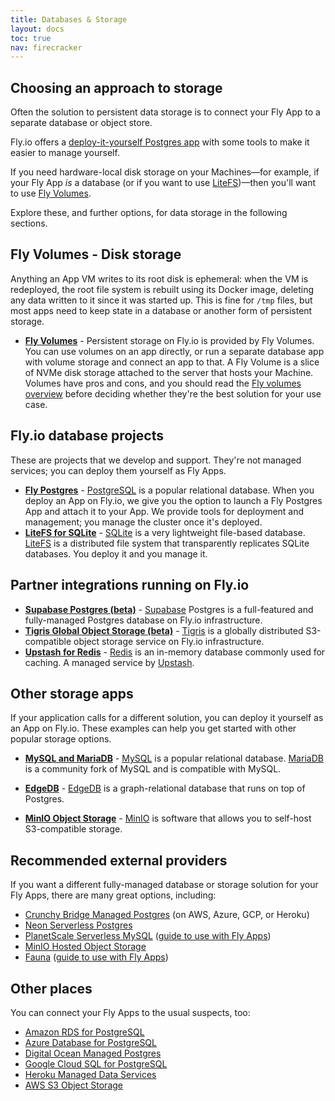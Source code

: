 ```yaml
---
title: Databases & Storage
layout: docs
toc: true
nav: firecracker
---
```


## Choosing an approach to storage

Often the solution to persistent data storage is to connect your Fly App to a separate database or object store.

Fly.io offers a [deploy-it-yourself Postgres app](/docs/postgres/) with some tools to make it easier to manage yourself.

If you need hardware-local disk storage on your Machines&mdash;for example, if your Fly App _is_ a database (or if you want to use [LiteFS](/docs/litefs))&mdash;then you'll want to use [Fly Volumes](/docs/volumes/).

Explore these, and further options, for data storage in the following sections.

## Fly Volumes - Disk storage

Anything an App VM writes to its root disk is ephemeral: when the VM is redeployed, the root file system is rebuilt using its Docker image, deleting any data written to it since it was started up. This is fine for `/tmp` files, but most apps need to keep state in a database or another form of persistent storage.

- **[Fly Volumes](/docs/volumes/)** - Persistent storage on Fly.io is provided by Fly Volumes. You can use volumes on an app directly, or run a separate database app with volume storage and connect an app to that. A Fly Volume is a slice of NVMe disk storage attached to the server that hosts your Machine. Volumes have pros and cons, and you should read the [Fly volumes overview](/docs/reference/volumes/) before deciding whether they're the best solution for your use case.

## Fly.io database projects

These are projects that we develop and support. They're not managed services; you can deploy them yourself as Fly Apps.

- **[Fly Postgres](/docs/postgres/)** - [PostgreSQL](https://www.postgresql.org/+external) is a popular relational database. When you deploy an App on Fly.io, we give you the option to launch a Fly Postgres App and attach it to your App. We provide tools for deployment and management; you manage the cluster once it's deployed.
- **[LiteFS for SQLite](/docs/litefs/)** - [SQLite](https://www.sqlite.org/index.html+external) is a very lightweight file-based database. [LiteFS](/docs/litefs/) is a distributed file system that transparently replicates SQLite databases. You deploy it and you manage it.

## Partner integrations running on Fly.io

- **[Supabase Postgres (beta)](/docs/reference/supabase/)** - [Supabase](https://supabase.com/database+external) Postgres is a full-featured and fully-managed Postgres database on Fly.io infrastructure.
- **[Tigris Global Object Storage (beta)](/docs/reference/tigris/)** - [Tigris](https://www.tigrisdata.com/+external) is a globally distributed S3-compatible object storage service on Fly.io infrastructure.
- **[Upstash for Redis](/docs/reference/redis/)** - [Redis](https://redis.io/+external) is an in-memory database commonly used for caching. A managed service by [Upstash](https://upstash.com/+external).

## Other storage apps

If your application calls for a different solution, you can deploy it yourself as an App on Fly.io. These examples can help you get started with other popular storage options.

- **[MySQL and MariaDB](/docs/app-guides/mysql-on-fly/)** - [MySQL](https://www.mysql.com/+external) is a popular relational database. [MariaDB](https://mariadb.org/+external) is a community fork of MySQL and is compatible with MySQL.

- **[EdgeDB](/docs/app-guides/edgedb/)** - [EdgeDB](https://www.edgedb.com/+external) is a graph-relational database that runs on top of Postgres.

- **[MinIO Object Storage](/docs/app-guides/minio/)** - [MinIO](https://min.io/+external) is software that allows you to self-host S3-compatible storage.

## Recommended external providers

If you want a different fully-managed database or storage solution for your Fly Apps, there are many great options, including:

- [Crunchy Bridge Managed Postgres](https://www.crunchydata.com/products/crunchy-bridge+external) (on AWS, Azure, GCP, or Heroku)
- [Neon Serverless Postgres](https://neon.tech/+external)
- [PlanetScale Serverless MySQL](https://planetscale.com/+external) ([guide to use with Fly Apps](/docs/app-guides/planetscale/))
- [MinIO Hosted Object Storage](https://min.io/+external)
- [Fauna](https://fauna.com/+external) ([guide to use with Fly Apps](/docs/app-guides/fauna/))

## Other places

You can connect your Fly Apps to the usual suspects, too:

- [Amazon RDS for PostgreSQL](https://aws.amazon.com/rds/postgresql/+external)
- [Azure Database for PostgreSQL](https://azure.microsoft.com/en-us/products/postgresql/#overview+external)
- [Digital Ocean Managed Postgres](https://www.digitalocean.com/products/managed-databases-postgresql+external)
- [Google Cloud SQL for PostgreSQL](https://cloud.google.com/sql/docs/postgres/+external)
- [Heroku Managed Data Services](https://www.heroku.com/managed-data-services+external)
- [AWS S3 Object Storage](https://aws.amazon.com/s3/+external)
